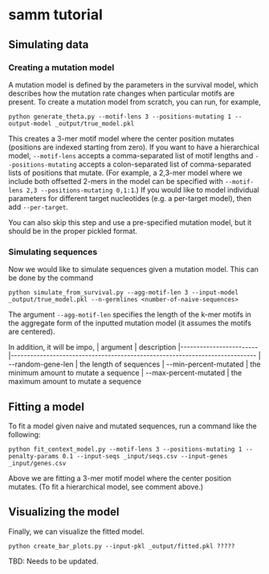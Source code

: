 # samm tutorial

## Simulating data

### Creating a mutation model

A mutation model is defined by the parameters in the survival model, which describes how the mutation rate changes when particular motifs are present.
To create a mutation model from scratch, you can run, for example,
```
python generate_theta.py --motif-lens 3 --positions-mutating 1 --output-model _output/true_model.pkl
```
This creates a 3-mer motif model where the center position mutates (positions are indexed starting from zero).
If you want to have a hierarchical model, `--motif-lens` accepts a comma-separated list of motif lengths and `--positions-mutating` accepts a colon-separated list of comma-separated lists of positions that mutate. (For example, a 2,3-mer model where we include both offsetted 2-mers in the model can be specified with `--motif-lens 2,3 --positions-mutating 0,1:1`.)
If you would like to model individual parameters for different target nucleotides (e.g. a per-target model), then add `--per-target`.

You can also skip this step and use a pre-specified mutation model, but it should be in the proper pickled format.

### Simulating sequences

Now we would like to simulate sequences given a mutation model. This can be done by the command
```
python simulate_from_survival.py --agg-motif-len 3 --input-model _output/true_model.pkl --n-germlines <number-of-naive-sequences>
```
The argument `--agg-motif-len` specifies the length of the k-mer motifs in the aggregate form of the inputted mutation model (it assumes the motifs are centered).

In addition, it will be impo,
|  argument        |  description
|------------------------|----------------------------------------------------------------------------
|  --random-gene-len    |  the length of sequences
|  --min-percent-mutated | the minimum amount to mutate a sequence
|  --max-percent-mutated | the maximum amount to mutate a sequence

## Fitting a model

To fit a model given naive and mutated sequences, run a command like the following:
```
python fit_context_model.py --motif-lens 3 --positions-mutating 1 --penalty-params 0.1 --input-seqs _input/seqs.csv --input-genes _input/genes.csv
```
Above we are fitting a 3-mer motif model where the center position mutates. (To fit a hierarchical model, see comment above.)

## Visualizing the model

Finally, we can visualize the fitted model.
```
python create_bar_plots.py --input-pkl _output/fitted.pkl ?????
```
TBD: Needs to be updated.
